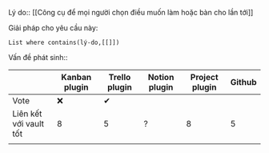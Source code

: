 Lý do:: [[Công cụ để mọi người chọn điều muốn làm hoặc bàn cho lần tới]]

Giải pháp cho yêu cầu này:
```dataview
List where contains(lý-do,[[]])
```

Vấn đề phát sinh::

|                        | Kanban plugin | Trello plugin | Notion plugin | Project plugin | Github |
| ---------------------- | ------------- | ------------- | ------------- | -------------- | ------ |
| Vote                   | ❌            | ✔             |               |                |        |
| Liên kết với vault tốt | 8             | 5             | ?             | 8              | 5      | 
|                        |               |               |               |                |        |
